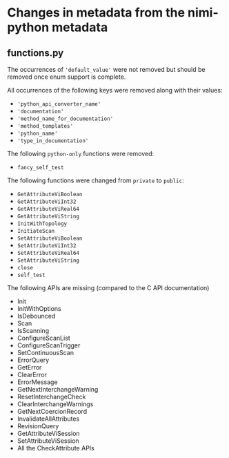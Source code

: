 # Changes in metadata from the nimi-python metadata

## functions.py

The occurrences of `'default_value'` were not removed but should be removed once enum support is complete.

All occurrences of the following keys were removed along with their values:
- `'python_api_converter_name'`
- `'documentation'`
- `'method_name_for_documentation'`
- `'method_templates'`
- `'python_name'`
- `'type_in_documentation'`

The following `python-only` functions were removed:
- `fancy_self_test`

The following functions were changed from `private` to `public`:
- `GetAttributeViBoolean`
- `GetAttributeViInt32`
- `GetAttributeViReal64`
- `GetAttributeViString`
- `InitWithTopology`
- `InitiateScan`
- `SetAttributeViBoolean`
- `SetAttributeViInt32`
- `SetAttributeViReal64`
- `SetAttributeViString`
- `close`
- `self_test`

The following APIs are missing (compared to the C API documentation)
- Init
- InitWithOptions
- IsDebounced
- Scan
- IsScanning
- ConfigureScanList
- ConfigureScanTrigger
- SetContinuousScan
- ErrorQuery
- GetError
- ClearError
- ErrorMessage
- GetNextInterchangeWarning
- ResetInterchangeCheck
- ClearInterchangeWarnings
- GetNextCoercionRecord
- InvalidateAllAttributes
- RevisionQuery
- GetAttributeViSession
- SetAttributeViSession
- All the CheckAttribute APIs
